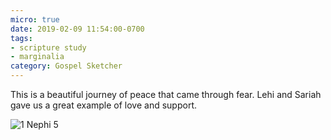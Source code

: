 ```yaml
---
micro: true
date: 2019-02-09 11:54:00-0700
tags:
- scripture study
- marginalia
category: Gospel Sketcher
---
```


This is a beautiful journey of peace that came through fear. Lehi and Sariah gave us a great example of love and support.

<img src="https://www.gospelsketcher.org/uploads/2019/1dfa471dc4.jpg" alt="1 Nephi 5" />